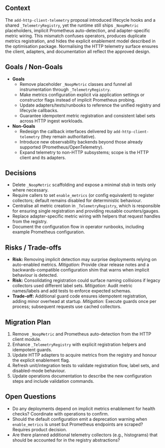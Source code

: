 ## Context
The `add-http-client-telemetry` proposal introduced lifecycle hooks and a shared `_TelemetryRegistry`, yet the runtime still ships `_NoopMetric` placeholders, implicit Prometheus auto-detection, and adapter-specific metric wiring. This mismatch confuses operators, produces duplicate metrics registration, and hides the explicit enablement model described in the optimisation package. Normalising the HTTP telemetry surface ensures the client, adapters, and documentation all reflect the approved design.

## Goals / Non-Goals
- **Goals**
  - Remove placeholder `_NoopMetric` classes and funnel all instrumentation through `_TelemetryRegistry`.
  - Make metrics configuration explicit via application settings or constructor flags instead of implicit Prometheus probing.
  - Update adapters/tests/runbooks to reference the unified registry and lifecycle callbacks.
  - Guarantee idempotent metric registration and consistent label sets across HTTP ingest workloads.
- **Non-Goals**
  - Redesign the callback interfaces delivered by `add-http-client-telemetry` (they remain authoritative).
  - Introduce new observability backends beyond those already supported (Prometheus/OpenTelemetry).
  - Expand telemetry to non-HTTP subsystems; scope is the HTTP client and its adapters.

## Decisions
- Delete `_NoopMetric` scaffolding and expose a minimal stub in tests only where necessary.
- Require callers to set `enable_metrics` (or config equivalent) to register collectors; default remains disabled for deterministic behaviour.
- Centralise all metric creation in `_TelemetryRegistry`, which is responsible for ensuring single registration and providing reusable counters/gauges.
- Replace adapter-specific metric wiring with helpers that request handles from the registry.
- Document the configuration flow in operator runbooks, including example Prometheus configuration.

## Risks / Trade-offs
- **Risk:** Removing implicit detection may surprise deployments relying on auto-enabled metrics. *Mitigation:* Provide clear release notes and a backwards-compatible configuration shim that warns when implicit behaviour is detected.
- **Risk:** Consolidating registration could surface naming collisions if legacy collectors used different label sets. *Mitigation:* Audit metric names/labels and add tests to enforce expected schemas.
- **Trade-off:** Additional guard code ensures idempotent registration, adding minor overhead at startup. *Mitigation:* Execute guards once per process; subsequent requests use cached collectors.

## Migration Plan
1. Remove `_NoopMetric` and Prometheus auto-detection from the HTTP client module.
2. Enhance `_TelemetryRegistry` with explicit registration helpers and idempotent guards.
3. Update HTTP adapters to acquire metrics from the registry and honour the explicit enablement flag.
4. Refresh unit/integration tests to validate registration flow, label sets, and disabled-mode behaviour.
5. Update operations documentation to describe the new configuration steps and include validation commands.

## Open Questions
- Do any deployments depend on implicit metrics enablement for health checks? Coordinate with operations to confirm.
- Should the default configuration emit a deprecation warning when `enable_metrics` is unset but Prometheus endpoints are scraped? Requires product decision.
- Are there planned additional telemetry collectors (e.g., histograms) that should be accounted for in the registry abstractions?
